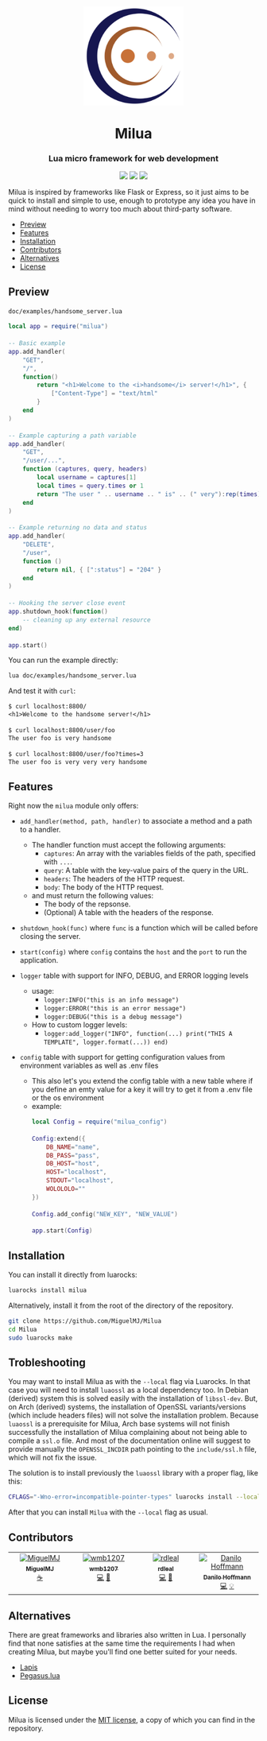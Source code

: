 <p align="center"><img align="center" src="doc/logo.svg" height="200px"></p>
<h1 align="center">Milua</h2>
<h3 align="center">Lua micro framework for web development</h3>
<p align="center">
<img src="https://img.shields.io/badge/Lua-5.4-2C2D72?style=flat-square&logo=lua">
<img src="https://img.shields.io/luarocks/v/MiguelMJ/milua?style=flat-square"/>
<a href="LICENSE"><img src="https://img.shields.io/badge/license-MIT-informational?style=flat-square"/></a>
</p>

Milua is inspired by frameworks like Flask or Express, so it just aims to be quick to install and simple to use, enough to prototype any idea you have in mind without needing to worry too much about third-party software.

- [Preview](#preview)
- [Features](#features)
- [Installation](#installation)
- [Contributors](#contributors)
- [Alternatives](#alternatives)
- [License](#license)


## Preview

`doc/examples/handsome_server.lua`
```lua
local app = require("milua")

-- Basic example
app.add_handler(
    "GET",
    "/",
    function()
        return "<h1>Welcome to the <i>handsome</i> server!</h1>", {
            ["Content-Type"] = "text/html"
        }
    end
)

-- Example capturing a path variable
app.add_handler(
    "GET",
    "/user/...", 
    function (captures, query, headers)
        local username = captures[1]
        local times = query.times or 1
        return "The user " .. username .. " is" .. (" very"):rep(times) .. " handsome"
    end
)

-- Example returning no data and status
app.add_handler(
    "DELETE",
    "/user",
    function ()
        return nil, { [":status"] = "204" }
    end
)

-- Hooking the server close event
app.shutdown_hook(function()
    -- cleaning up any external resource
end)

app.start()
```
You can run the example directly:
```bash
lua doc/examples/handsome_server.lua
```
And test it with `curl`:
```output
$ curl localhost:8800/
<h1>Welcome to the handsome server!</h1> 

$ curl localhost:8800/user/foo
The user foo is very handsome

$ curl localhost:8800/user/foo?times=3
The user foo is very very very handsome
```

## Features

Right now the `milua` module only offers:

- `add_handler(method, path, handler)` to associate a method and a path to a handler.
    - The handler function must accept the following arguments:
        - `captures`: An array with the variables fields of the path, specified with `...`.
        - `query`: A table with the key-value pairs of the query in the URL.
        - `headers`: The headers of the HTTP request.
        - `body`: The body of the HTTP request.
    - and must return the following values:
        - The body of the repsonse.
        - (Optional) A table with the headers of the response.

- `shutdown_hook(func)` where `func` is a function which will be called before closing the server.

- `start(config)` where `config` contains the `host` and the `port` to run the application.
- `logger` table with support for INFO, DEBUG, and ERROR logging levels
    - usage:
        - `logger:INFO("this is an info message")`
        - `logger:ERROR("this is an error message")`
        - `logger:DEBUG("this is a debug message")`
    - How to custom logger levels:
        - `logger:add_logger("INFO", function(...) print("THIS A TEMPLATE", logger.format(...)) end)`
- `config` table with support for getting configuration values from environment variables as well as .env files
    - This also let's you extend the config table with a new table where if you define an emty value for a key it will try to get it from a .env file or the os environment
    - example: 
        ```lua
        local Config = require("milua_config")

        Config:extend({
            DB_NAME="name",
            DB_PASS="pass",
            DB_HOST="host",
            HOST="localhost",
            STDOUT="localhost",
            WOLOLOLO=""
        })
        
        Config.add_config("NEW_KEY", "NEW_VALUE")
        
        app.start(Config)
        ```

## Installation

You can install it directly from luarocks:
```bash
luarocks install milua
```
Alternatively, install it from the root of the directory of the repository.
```bash
git clone https://github.com/MiguelMJ/Milua
cd Milua
sudo luarocks make
```

## Trobleshooting

You may want to install Milua as with the `--local` flag via Luarocks. In that case you will need to install `luaossl` as a local dependency too. 
In Debian (derived) system this is solved easily with the installation of `libssl-dev`. 
But, on Arch (derived) systems, the installation of OpenSSL variants/versions (which include headers files) will not solve the installation problem. Because `luaossl` is a prerequisite for Milua, Arch base systems will not finish successfully the installation of Milua complaining about not being able to compile a `ssl.o` file. 
And most of the documentation online will suggest to provide manually the `OPENSSL_INCDIR` path pointing to the `include/ssl.h` file, which will not fix the issue.

The solution is to install previously the `luaossl` library with a proper flag, like this: 

```bash
CFLAGS="-Wno-error=incompatible-pointer-types" luarocks install --local luaossl
```
After that you can install `Milua` with the `--local` flag as usual.

## Contributors

<!-- ALL-CONTRIBUTORS-LIST:START - Do not remove or modify this section -->
<!-- prettier-ignore-start -->
<!-- markdownlint-disable -->
<table>
  <tbody>
    <tr>
      <td align="center" valign="top" width="14.28%"><a href="https://github.com/MiguelMJ"><img src="https://avatars.githubusercontent.com/u/37369782?v=4?s=100" width="100px;" alt="MiguelMJ"/><br /><sub><b>MiguelMJ</b></sub></a><br /><a href="#creator-MiguelMJ" title="Creator">☕</a></td>
      <td align="center" valign="top" width="14.28%"><a href="https://github.com/wmb1207"><img src="https://avatars.githubusercontent.com/u/89983571?v=4?s=100" width="100px;" alt="wmb1207"/><br /><sub><b>wmb1207</b></sub></a><br /><a href="https://github.com/MiguelMJ/Milua/commits?author=wmb1207" title="Code">💻</a> <a href="https://github.com/MiguelMJ/Milua/commits?author=wmb1207" title="Documentation">📖</a></td>
      <td align="center" valign="top" width="14.28%"><a href="https://github.com/rdleal"><img src="https://avatars.githubusercontent.com/u/54686430?v=4?s=100" width="100px;" alt="rdleal"/><br /><sub><b>rdleal</b></sub></a><br /><a href="https://github.com/MiguelMJ/Milua/commits?author=rdleal" title="Code">💻</a> <a href="https://github.com/MiguelMJ/Milua/commits?author=rdleal" title="Documentation">📖</a></td>
      <td align="center" valign="top" width="14.28%"><a href="https://github.com/dhhyi"><img src="https://avatars.githubusercontent.com/u/23452927?v=4?s=100" width="100px;" alt="Danilo Hoffmann"/><br /><sub><b>Danilo Hoffmann</b></sub></a><br /><a href="https://github.com/MiguelMJ/Milua/commits?author=dhhyi" title="Code">💻</a> <a href="#example-dhhyi" title="Examples">💡</a></td>
    </tr>
  </tbody>
</table>

<!-- markdownlint-restore -->
<!-- prettier-ignore-end -->

<!-- ALL-CONTRIBUTORS-LIST:END -->

## Alternatives
There are great frameworks and libraries also written in Lua. I personally find that none satisfies at the same time the requirements I had when creating Milua, but maybe you'll find one better suited for your needs.

- [Lapis](https://github.com/leafo/lapis)
- [Pegasus.lua](https://github.com/EvandroLG/pegasus.lua)

## License
Milua is licensed under the [MIT license](LICENSE), a copy of which you can find in the repository.

